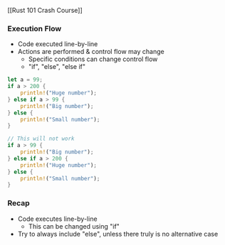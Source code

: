 
[[Rust 101 Crash Course]]

### Execution Flow
- Code executed line-by-line
- Actions are performed & control flow may change
	- Specific conditions can change control flow
	- "if", "else", "else if"

```rust
let a = 99;
if a > 200 {
	println!("Huge number");
} else if a > 99 {
	println!("Big number");
} else {
	println!("Small number");
}

// This will not work
if a > 99 {
	println!("Big number");
} else if a > 200 {
	println!("Huge number");
} else {
	println!("Small number");
}
```

### Recap
- Code executes line-by-line
	- This can be changed using "if"
- Try to always include "else", unless there truly is no alternative case